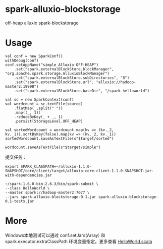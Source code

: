 # spark-alluxio-blockstorage
off-heap alluxio spark-blockstorage

# Usage

```
val conf = new SparkConf()
withDebug(conf)
conf.setAppName("simple Alluxio OFF-HEAP")
	.set("spark.externalBlockStore.blockManager", "org.apache.spark.storage.AlluxioBlockManager")
	.set("spark.externalBlockStore.subDirectories", "8") 
	.set("spark.externalBlockStore.url", "alluxio://hadoop-master2:19998") 
	.set("spark.externalBlockStore.baseDir", "/spark-helloworld") 

val sc = new SparkContext(conf)
val wordcount = sc.textFile(source)
	.flatMap(_.split(" "))
	.map((_, 1))
	.reduceByKey(_ + _, 1)
	.persist(StorageLevel.OFF_HEAP)

val sortedWordcount = wordcount.map(kv => (kv._2, kv._1)).sortByKey(false).map(kv => (kv._2, kv._1))
sortedWordcount.saveAsTextFile(s"$target/sorted")

wordcount.saveAsTextFile(s"$target/simple")
```


提交任务：

```
export SPARK_CLASSPATH=~/alluxio-1.1.0-SNAPSHOT/core/client/target/alluxio-core-client-1.1.0-SNAPSHOT-jar-with-dependencies.jar 

~/spark-1.6.0-bin-2.6.3/bin/spark-submit \
--class HelloWorld \
--master spark://hadoop-master2:7077 \
--jars spark-alluxio-blockstorage-0.1.jar spark-alluxio-blockstorage-0.1-tests.jar
```

# More

Windows本地测试可以通过 conf.setJars(Array) 和 spark.executor.extraClassPath 环境变量指定。更多查看 [HelloWorld.scala](src/test/scala/HelloWorld.scala)


